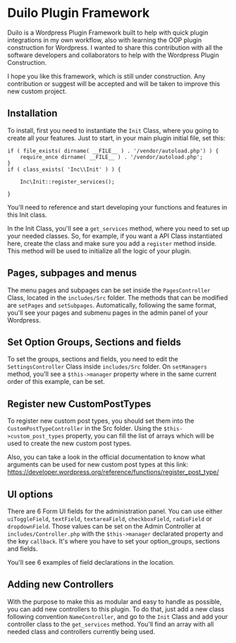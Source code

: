 # Duilo Plugin Framework

Duilo is a Wordpress Plugin Framework built to help with quick plugin integrations in my own workflow, also with learning the OOP plugin construction for Wordpress. I wanted to share this contribution with all the software developers and collaborators to help with the Wordpress Plugin Construction.

I hope you like this framework, which is still under construction. Any contribution or suggest will be accepted and will be taken to improve this new custom project.

## Installation
To install, first you need to instantiate the `Init` Class, where you going to create all your features. Just to start, in your main plugin initial file, set this:

```
if ( file_exists( dirname( __FILE__ ) . '/vendor/autoload.php') ) {
    require_once dirname( __FILE__ ) . '/vendor/autoload.php';
}
if ( class_exists( 'Inc\\Init' ) ) {

    Inc\Init::register_services();

}
```

You'll need to reference and start developing your functions and features in this Init class.

In the Init Class, you'll see a `get_services` method, where you need to set up your needed classes. So, for example, if you want a API Class instantiated here, create the class and make sure you add a `register` method inside. This method will be used to initialize all the logic of your plugin.

## Pages, subpages and menus
The menu pages and subpages can be set inside the `PagesController` Class, located in the `includes/Src` folder. The methods that can be modified are `setPages` and `setSubpages`. Automatically, following the same format, you'll see your pages and submenu pages in the admin panel of your Wordpress.

## Set Option Groups, Sections and fields
To set the groups, sections and fields, you need to edit the `SettingsController` Class inside `includes/Src` folder. On `setManagers` method, you'll see a `$this->manager` property where in the same current order of this example, can be set.

## Register new CustomPostTypes
To register new custom post types, you should set them into the `CustomPostTypeController` in the Src folder. Using the `$this->custom_post_types` property, you can fill the list of arrays which will be used to create the new custom post types.

Also, you can take a look in the official documentation to know what arguments can be used for new custom post types at this link: https://developer.wordpress.org/reference/functions/register_post_type/

## UI options
There are 6 Form UI fields for the administration panel. You can use either `uiToggleField`, `textField`, `textareaField`, `checkboxField`, `radioField` or `dropdownField`. Those values can be set on the Admin Controller at `includes/Controller.php` with the `$this->manager` declarated property and the key `callback`. It's where you have to set your option_groups, sections and fields.

You'll see 6 examples of field declarations in the location.

## Adding new Controllers
With the purpose to make this as modular and easy to handle as possible, you can add new controllers to this plugin. To do that, just add a new class following convention `NameController`, and go to the `Init` Class and add your controller class to the `get_services` method. You'll find an array with all needed class and controllers currently being used.